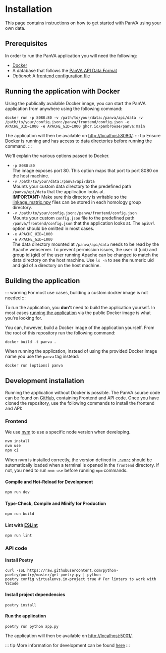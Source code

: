 # Installation <Badge type="info" text="v0.0.0" />

This page contains instructions on how to get started with PanVA using your own data.

## Prerequisites

In order to run the PanVA application you will need the following:

- [Docker](https://docs.docker.com)
- A database that follows the [PanVA API Data Format](./data-format.md)
- _Optional:_ A [frontend configuration file](./config.md#example-configuration-file-example-config)

## Running the application with Docker <Badge type="tip" text="recommended" />

Using the publically available Docker image, you can start the PanVA application from anywhere using the following command:

```
docker run -p 8080:80 -v /path/to/your/data:/panva/api/data -v /path/to/your/config.json:/panva/frontend/config.json -e APACHE_UID=1000 -e APACHE_GID=1000 ghcr.io/panbrowse/panva:main
```

The application will then be available on [http://localhost:8080/](http://localhost:8080/).
::: tip
Ensure Docker is running and has access to data directories before running the command.
:::




We'll explain the various options passed to Docker.

- `-p 8080:80` \
  The image exposes port 80. This option maps that port to port 8080 on the host machine.
- `-v /path/to/your/data:/panva/api/data` \
  Mounts your custom data directory to the predefined path `/panva/api/data` that the application looks at. \
  **IMPORTANT:** Make sure this directory is writable so the [linkage_matrix.npy](api/docs/data-format.md#linkage_matrixnpy-auto-generated) files can be stored in each homology group directory.
- `-v /path/to/your/config.json:/panva/frontend/config.json` \
  Mounts your custom `config.json` file to the predefined path `/panva/frontend/config.json` that the application looks at. The `apiUrl` option should be omitted in most cases.
- `-e APACHE_UID=1000` \
  `-e APACHE_GID=1000` \
  The data directory mounted at `/panva/api/data` needs to be read by the Apache webserver. To prevent permission issues, the user id (uid) and group id (gid) of the user running Apache can be changed to match the data directory on the host machine. Use `ls -n` to see the numeric uid and gid of a directory on the host machine.

## Building the application

::: warning 
For most use cases, building a custom docker image is not needed
:::

To run the application, you **don't** need to build the application yourself. In most cases [running the application](#running-the-application-with-docker) via the public Docker image is what you're looking for.

You can, however, build a Docker image of the application yourself.
From the root of this repository run the following command:

```
docker build -t panva .
```

When running the application, instead of using the provided Docker image name you use the `panva` tag instead:

```
docker run [options] panva
```

## Development installation

Running the application without Docker is possible. The PanVA source code can be found on [GitHub](https://github.com/PanBrowse/PanVA/tree/main), containing Frontend and API code. Once you have cloned the repository, use the following commands to install the frontend and API:

### Frontend
We use [nvm](https://github.com/nvm-sh/nvm) to use a specific node version when developing.

```sh
nvm install
nvm use
npm ci
```

When nvm is installed correctly, the version defined in [`.nvmrc`](./.nvmrc) should be automatically loaded when a terminal is opened in the `frontend` directory. If not, you need to run `nvm use` before running `npm` commands.

#### Compile and Hot-Reload for Development

```sh
npm run dev
```

#### Type-Check, Compile and Minify for Production

```sh
npm run build
```

#### Lint with [ESLint](https://eslint.org/)

```sh
npm run lint
```

### API code

#### Install Poetry

```
curl -sSL https://raw.githubusercontent.com/python-poetry/poetry/master/get-poetry.py | python -
poetry config virtualenvs.in-project true # For linters to work with VSCode
```

#### Install project dependencies

```
poetry install
```
#### Run the application

```
poetry run python app.py
```

The application will then be available on [http://localhost:5001/](http://localhost:5001/).

::: tip 
More information for development can be found [here](./dev-setup.md)
:::